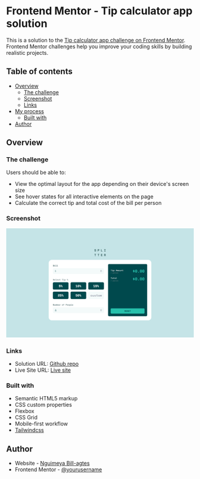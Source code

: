 # Frontend Mentor - Tip calculator app solution

This is a solution to the [Tip calculator app challenge on Frontend Mentor](https://www.frontendmentor.io/challenges/tip-calculator-app-ugJNGbJUX). Frontend Mentor challenges help you improve your coding skills by building realistic projects.

## Table of contents

- [Overview](#overview)
  - [The challenge](#the-challenge)
  - [Screenshot](#screenshot)
  - [Links](#links)
- [My process](#my-process)
  - [Built with](#built-with)
- [Author](#author)

## Overview

### The challenge

Users should be able to:

- View the optimal layout for the app depending on their device's screen size
- See hover states for all interactive elements on the page
- Calculate the correct tip and total cost of the bill per person

### Screenshot

![image](./design/screenshot.png)

### Links

- Solution URL: [Github repo](https://github.com/nobill1/tip-calculator-app-main)
- Live Site URL: [Live site](https://tip-calculator-app-main-q67l68rxr-nobill1.vercel.app/)

### Built with

- Semantic HTML5 markup
- CSS custom properties
- Flexbox
- CSS Grid
- Mobile-first workflow
- [Tailwindcss](https://tailwindcss.com/)

## Author

- Website - [Nguimeya Bill-agtes](https://billdev.netlify.app/)
- Frontend Mentor - [@yourusername](https://www.frontendmentor.io/profile/yourusername)

